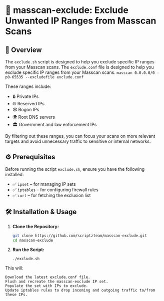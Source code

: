 # 🚫 masscan-exclude: Exclude Unwanted IP Ranges from Masscan Scans

## 📘 Overview

The `exclude.sh` script is designed to help you exclude specific IP ranges from your Masscan scans. 
The `exclude.conf` file is designed to help you exclude specific IP ranges from your Masscan scans.  `masscan 0.0.0.0/0 -p0-65535 --excludefile exclude.conf`

These ranges include:
- 🔒 Private IPs
- 🌐 Reserved IPs
- 🕸️ Bogon IPs
- 🌍 Root DNS servers
- 🏛️ Government and law enforcement IPs

By filtering out these ranges, you can focus your scans on more relevant targets and avoid unnecessary traffic to sensitive or internal networks.

## ⚙️ Prerequisites

Before running the script `exclude.sh`, ensure you have the following installed:

- ✅ `ipset` – for managing IP sets
- ✅ `iptables` – for configuring firewall rules
- ✅ `curl` – for fetching the exclusion list

## 🛠️ Installation & Usage

1. **Clone the Repository:**

   ```bash
   git clone https://github.com/scriptzteam/masscan-exclude.git
   cd masscan-exclude

2. **Run the Script:**

   ```./exclude.sh```

This will:
```
Download the latest exclude.conf file.
Flush and recreate the masscan-exclude IP set.
Populate the set with IPs to exclude.
Update iptables rules to drop incoming and outgoing traffic to/from these IPs.
```
